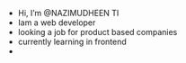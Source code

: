 - Hi, I’m @NAZIMUDHEEN TI
- Iam a web developer 
- looking a job for product based companies
- currently learning in frontend
- 
